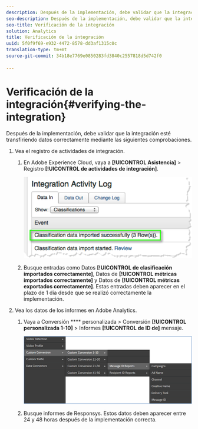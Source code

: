 ```yaml
---
description: Después de la implementación, debe validar que la integración esté transfiriendo datos correctamente mediante las siguientes comprobaciones.
seo-description: Después de la implementación, debe validar que la integración esté transfiriendo datos correctamente mediante las siguientes comprobaciones.
seo-title: Verificación de la integración
solution: Analytics
title: Verificación de la integración
uuid: 5f0f9f69-e932-4472-8578-dd3af1315c0c
translation-type: tm+mt
source-git-commit: 34b18e7769e0850283fd3840c2557818d5d742f0

---
```



# Verificación de la integración{#verifying-the-integration}

Después de la implementación, debe validar que la integración esté transfiriendo datos correctamente mediante las siguientes comprobaciones.

1. Vea el registro de actividades de integración.

   1. En Adobe Experience Cloud, vaya a **[!UICONTROL Asistencia]** &gt; Registro **[!UICONTROL de actividades de integración]**.

      ![](assets/integration_activity_log.png)

   1. Busque entradas como Datos **[!UICONTROL de clasificación importados correctamente]**, Datos de **[!UICONTROL métricas importados correctamente]** y Datos de **[!UICONTROL métricas exportados correctamente]**. Estas entradas deben aparecer en el plazo de 1 día desde que se realizó correctamente la implementación.
1. Vea los datos de los informes en Adobe Analytics.

   1. Vaya a Conversión **** personalizada &gt; Conversión **[!UICONTROL personalizada 1-10]** &gt; Informes **[!UICONTROL de ID de]** mensaje.

      ![](assets/reporting.png)

   1. Busque informes de Responsys.  Estos datos deben aparecer entre 24 y 48 horas después de la implementación correcta.

